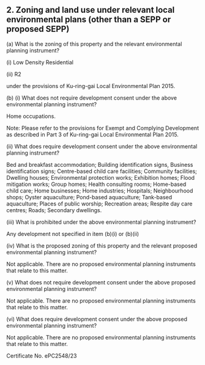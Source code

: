 ## 2. Zoning and land use under relevant local environmental plans (other than a SEPP or proposed SEPP)

(a) What is the zoning of this property and the relevant environmental planning instrument?

(i) Low Density Residential

(ii) R2

under the provisions of Ku-ring-gai Local Environmental Plan 2015.

(b) (i) What does not require development consent under the above environmental planning instrument?

Home occupations.

Note: Please refer to the provisions for Exempt and Complying Development as described in Part 3 of Ku-ring-gai Local Environmental Plan 2015.

(ii) What does require development consent under the above environmental planning instrument?

Bed and breakfast accommodation; Building identification signs, Business identification signs; Centre-based child care facilities; Community facilities; Dwelling houses; Environmental protection works; Exhibition homes; Flood mitigation works; Group homes; Health consulting rooms; Home-based child care; Home businesses; Home industries; Hospitals; Neighbourhood shops; Oyster aquaculture; Pond-based aquaculture; Tank-based aquaculture; Places of public worship; Recreation areas; Respite day care centres; Roads; Secondary dwellings.

(iii) What is prohibited under the above environmental planning instrument?

Any development not specified in item (b)(i) or (b)(ii)

(iv) What is the proposed zoning of this property and the relevant proposed environmental planning instrument?

Not applicable. There are no proposed environmental planning instruments that relate to this matter.

(v) What does not require development consent under the above proposed environmental planning instrument?

Not applicable. There are no proposed environmental planning instruments that relate to this matter.

(vi) What does require development consent under the above proposed environmental planning instrument?

Not applicable. There are no proposed environmental planning instruments that relate to this matter.

Certificate No. ePC2548/23